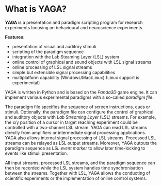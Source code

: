 # What is YAGA?

**YAGA** is a presentation and paradigm scripting program for research experiments focusing on behavioural and neuroscience experiments.

**Features:**

-   presentation of visual and auditory stimuli
-   scripting of the paradigm sequence
-   integration with the Lab Steaming Layer (LSL) system
-   online control of graphical and sound objects with LSL signal streams
-   online processing of LSL signal streams
-   simple but extensible signal processing capabilities
-   multiplatform capability (Windows/Mac/Linux) (Linux support is experimental)

YAGA is written in Python and is based on the _Panda3D_ game engine. It can implement various experimental paradigms with a so-called _paradigm file_.

The paradigm file specifies the sequence of screen instructions, cues or stimuli. Optionally, the paradigm file can configure the control of graphical and auditory objects with _Lab Streaming Layer_ (LSL) streams. For example, the x/y position of a cursor in target reaching experiment could be controlled with a two-channel LSL stream. YAGA can read LSL streams directly from amplifiers or intermediate signal processing applications. YAGA also allows internal signal processing of LSL streams. Processed LSL streams can be relayed as LSL output streams. Moreover, YAGA outputs the paradigm sequence as _LSL event marker_ to allow later time-locking to events like stimuli presentation.

All input streams, processed LSL streams, and the paradigm sequence can then be recorded while the LSL system handles time synchronisation between the streams. Together with LSL, YAGA allows the conducting of scientific experiments or the implementation of online control systems.
